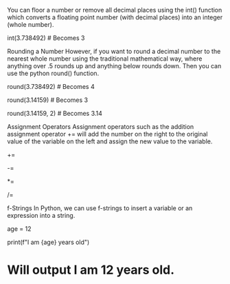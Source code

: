 You can floor a number or remove all decimal places using the int() function which converts a floating point number (with decimal places) into an integer (whole number).

int(3.738492) # Becomes 3

Rounding a Number
However, if you want to round a decimal number to the nearest whole number using the traditional mathematical way, where anything over .5 rounds up and anything below rounds down. Then you can use the python round() function.

round(3.738492) # Becomes 4

round(3.14159) # Becomes 3

round(3.14159, 2) # Becomes 3.14

Assignment Operators
Assignment operators such as the addition assignment operator += will add the number on the right to the original value of the variable on the left and assign the new value to the variable.

+=

-=

*=

/=

f-Strings
In Python, we can use f-strings to insert a variable or an expression into a string.

age = 12

print(f"I am {age} years old")

# Will output I am 12 years old.